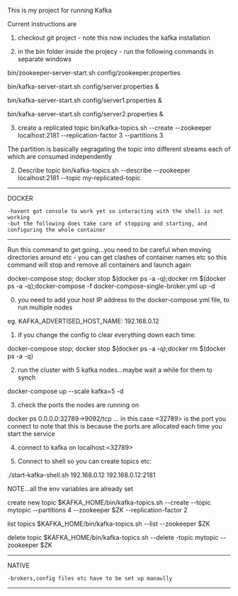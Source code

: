 This is my project for running Kafka

Current instructions are

1) checkout git project - note this now includes the kafka installation

2) in the bin folder inside the projecy - run the following commands in separate windows


bin/zookeeper-server-start.sh config/zookeeper.properties

bin/kafka-server-start.sh config/server.properties &

bin/kafka-server-start.sh config/server1.properties &

bin/kafka-server-start.sh config/server2.properties &

3) create a replicated topic
bin/kafka-topics.sh --create --zookeeper localhost:2181 --replication-factor 3 --partitions 3

The partition is basically segragating the topic into different streams each of which are consumed independently


2) Describe topic bin/kafka-topics.sh --describe --zookeeper localhost:2181 --topic my-replicated-topic


____________________________________________________

DOCKER

    -havent got console to work yet so interacting with the shell is not working
    -but the following does take care of stopping and starting, and configuring the whole container
______________________________________________________

Run this command to get going...you need to be careful when moving directories
around etc - you can get clashes of container names etc so this command will
stop and remove all containers and launch again

docker-compose stop; docker stop $(docker ps -a -q);docker rm $(docker ps -a -q);docker-compose -f docker-compose-single-broker.yml up -d

0. you need to add your host IP address to the docker-compose.yml file, to run multiple nodes

eg.
  KAFKA_ADVERTISED_HOST_NAME: 192.168.0.12

1. if you change the config to clear everything down each time:

docker-compose stop; docker stop $(docker ps -a -q);docker rm $(docker ps -a -q)

2. run the cluster with 5 kafka nodes...maybe wait a while for them to synch

docker-compose up --scale kafka=5 -d

3. check the ports the nodes are running on

docker ps
    0.0.0.0:32789->9092/tcp  ... in this case <32789> is the port you connect to
    note that this is because the ports are allocated each time you start the service

4. connect to kafka on localhost:<32789>


5. Connect to shell so you can create topics etc:
        <hostip> <zk ip:zk port>

./start-kafka-shell.sh 192.168.0.12 192.168.0.12:2181

NOTE...all the env variables are already set

create new topic
$KAFKA_HOME/bin/kafka-topics.sh --create --topic mytopic --partitions 4 --zookeeper $ZK --replication-factor 2

list topics
$KAFKA_HOME/bin/kafka-topics.sh --list --zookeeper $ZK

delete topic
$KAFKA_HOME/bin/kafka-topics.sh --delete -topic mytopic --zookeeper $ZK
____________________________________________________

NATIVE

    -brokers,config files etc have to be set up manaully
______________________________________________________
